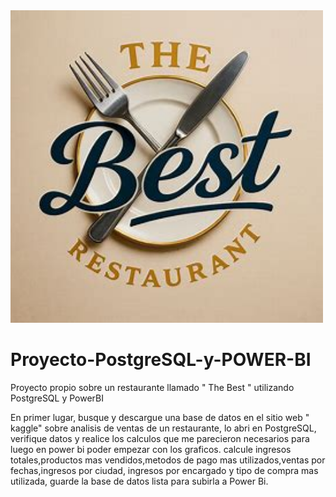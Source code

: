 <img src="https://github.com/YaninaSoto2025/Proyecto-PostgreSQL-y-POWER-BI/blob/main/the_best_restaurant.jpeg" alt=" logo the best" width="500" height="500">

# Proyecto-PostgreSQL-y-POWER-BI
Proyecto propio sobre un restaurante llamado " The Best " utilizando PostgreSQL y PowerBI

En primer lugar, busque y descargue una base de datos en el sitio web " kaggle" sobre analisis de ventas de un restaurante, lo abri en PostgreSQL, verifique datos y realice los calculos que me parecieron necesarios para luego en power bi poder empezar con los graficos.
calcule ingresos totales,productos mas vendidos,metodos de pago mas utilizados,ventas por fechas,ingresos por ciudad, ingresos por encargado y tipo de compra mas utilizada, guarde la base de datos lista para subirla a Power Bi.
